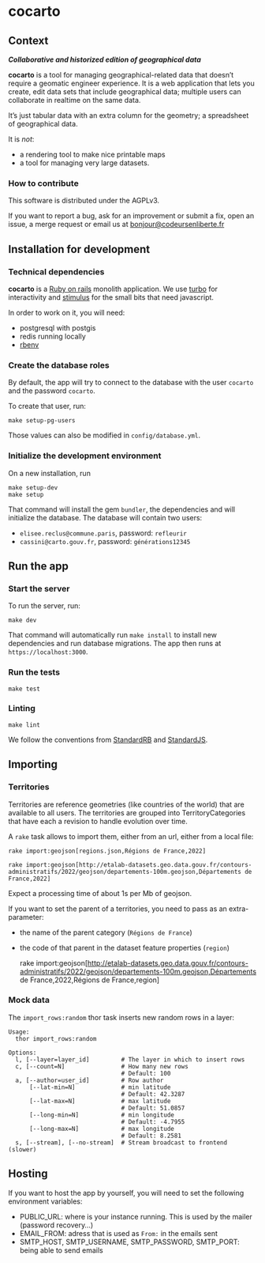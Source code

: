 # cocarto

## Context

***Collaborative and historized edition of geographical data***

**cocarto** is a tool for managing geographical-related data that doesn’t require a geomatic engineer experience.  It is a web application that lets you create, edit data sets that include geographical data; multiple users can collaborate in realtime on the same data.

It’s just tabular data with an extra column for the geometry; a spreadsheet of geographical data.

It is *not*:
* a rendering tool to make nice printable maps
* a tool for managing very large datasets.

### How to contribute

This software is distributed under the AGPLv3.

If you want to report a bug, ask for an improvement or submit a fix, open an issue, a merge request or email us at bonjour@codeursenliberte.fr

## Installation for development

### Technical dependencies

**cocarto** is a [Ruby on rails](https://rubyonrails.org/) monolith application. We use [turbo](https://turbo.hotwired.dev/) for interactivity and [stimulus](https://stimulus.hotwired.dev/) for the small bits that need javascript.

In order to work on it, you will need:
- postgresql with postgis
- redis running locally
- [rbenv](https://github.com/rbenv/rbenv-installer#rbenv-installer--doctor-scripts)

### Create the database roles

By default, the app will try to connect to the database with the user `cocarto` and the password `cocarto`.

To create that user, run:

    make setup-pg-users

Those values can also be modified in `config/database.yml`.

### Initialize the development environment

On a new installation, run

    make setup-dev 
    make setup

That command will install the gem `bundler`, the dependencies and will initialize the database. The database will contain two users:

* `elisee.reclus@commune.paris`, password: `refleurir`
* `cassini@carto.gouv.fr`, password: `générations12345`

## Run the app

### Start the server

To run the server, run:

    make dev

That command will automatically run `make install` to install new dependencies and run database migrations. The app then runs at `https://localhost:3000`.

### Run the tests

    make test

### Linting

    make lint

We follow the conventions from [StandardRB](https://github.com/testdouble/standard) and [StandardJS](https://standardjs.com/).

## Importing

### Territories

Territories are reference geometries (like countries of the world) that are available to all users.
The territories are grouped into TerritoryCategories that have each a revision to handle evolution over time.

A `rake` task allows to import them, either from an url, either from a local file:

    rake import:geojson[regions.json,Régions de France,2022]

    rake import:geojson[http://etalab-datasets.geo.data.gouv.fr/contours-administratifs/2022/geojson/departements-100m.geojson,Départements de France,2022]

Expect a processing time of about 1s per Mb of geojson.

If you want to set the parent of a territories, you need to pass as an extra-parameter:
* the name of the parent category (`Régions de France`)
* the code of that parent in the dataset feature properties (`region`)


    rake import:geojson[http://etalab-datasets.geo.data.gouv.fr/contours-administratifs/2022/geojson/departements-100m.geojson,Départements de France,2022,Régions de France,region]

### Mock data

The `import_rows:random` thor task inserts new random rows in a layer:
```
Usage:
  thor import_rows:random

Options:
  l, [--layer=layer_id]         # The layer in which to insert rows
  c, [--count=N]                # How many new rows
                                # Default: 100
  a, [--author=user_id]         # Row author
      [--lat-min=N]             # min latitude
                                # Default: 42.3287
      [--lat-max=N]             # max latitude
                                # Default: 51.0857
      [--long-min=N]            # min longitude
                                # Default: -4.7955
      [--long-max=N]            # max longitude
                                # Default: 8.2581
  s, [--stream], [--no-stream]  # Stream broadcast to frontend (slower)
```

## Hosting

If you want to host the app by yourself, you will need to set the following environment variables:

* PUBLIC_URL: where is your instance running. This is used by the mailer (password recovery…)
* EMAIL_FROM: adress that is used as `From:` in the emails sent
* SMTP_HOST, SMTP_USERNAME, SMTP_PASSWORD, SMTP_PORT: being able to send emails
